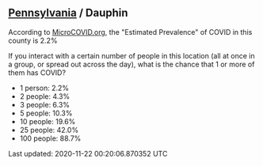 
## [Pennsylvania](/united-states/pennsylvania) / Dauphin

According to [MicroCOVID.org](http://microcovid.org),
the "Estimated Prevalence" of COVID in this county is 2.2%

If you interact with a certain number of people in this location
(all at once in a group, or spread out across the day), what is the chance that
1 or more of them has COVID?

- 1 person: 2.2%
- 2 people: 4.3%
- 3 people: 6.3%
- 5 people: 10.3%
- 10 people: 19.6%
- 25 people: 42.0%
- 100 people: 88.7%

Last updated: 2020-11-22 00:20:06.870352 UTC
